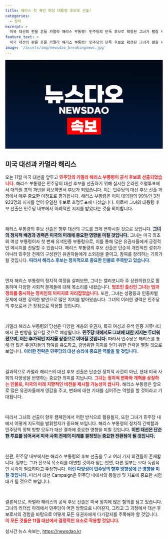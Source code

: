 ```yaml
---
title: 해리스 첫 흑인 여성 대통령 후보로 선출!
categories:
  - 정치
excerpt: >
  미국 대선의 판을 흔들 카멀라 해리스 부통령! 민주당의 단독 후보로 확정된 그녀가 펼칠 새로운 정치의 장에 주목하세요. 클릭하면 더 많은 이야기가 기다립니다!
feature_text: >
  미국 대선의 판을 흔들 카멀라 해리스 부통령! 민주당의 단독 후보로 확정된 그녀가 펼칠 새로운 정치의 장에 주목하세요. 클릭하면 더 많은 이야기가 기다립니다!
image: '/assets/img/newsdao_breakingnews.jpg'
---
```


<p><img src="/assets/img/newsdao_breakingnews.jpg" alt="bookingtag 속보" /></p>

<h2 data-ke-size="size26">미국 대선과 카멀라 해리스</h2>

<p data-ke-size="size16">오는 11월 미국 대선을 앞두고 <b><span style="color: #ee2323;">민주당의 카멀라 해리스 부통령이 공식 후보로 선출되었습니다.</span></b> 해리스 부통령은 민주당이 대선 후보를 선출하기 위해 실시한 온라인 호명투표에서 대의원 표의 과반을 확보하면서 후보가 되었습니다. 이는 민주당의 대선 후보 선출 과정에서 매우 중요한 이정표로 평가됩니다. 해리스 부통령은 이미 대의원의 99%인 3천923명의 지지를 얻어 유일한 후보로 호명투표에 나섰습니다. 이로써 그녀의 대통령 후보 선출은 민주당 내부에서 이례적인 지지를 받았다는 것을 의미합니다. </p>

<p data-ke-size="size16">&nbsp;</p>

<p>해리스 부통령의 후보 선출은 향후 대선의 구도를 크게 변화시킬 것으로 보입니다. <b><span style="background-color: #21538527;">그녀의 정치적 배경과 경력은 미국의 미래에 중요한 영향을 미칠 것입니다.</span></b> 그녀는 미국 최초의 여성 부통령이자 첫 번째 유색인종 부통령으로, 이를 통해 많은 유권자들에게 긍정적인 메시지를 전달할 수 있습니다. 해리스 부통령의 후보 선출은 단순히 개인적인 성취가 아니라 민주당 전체의 구성원인 유권자들에게 소외감을 줄이고, 참여를 장려하는 기회가 될 것입니다. <b><span style="color: #1a5490;">따라서 해리스 후보는 정치적으로 중요한 인물로 주목받고 있습니다.</span></b></p>

<p data-ke-size="size16">&nbsp;</p>

<p>먼저 해리스 부통령의 정치적 여정을 살펴보면, 그녀는 캘리포니아 주 상원의원으로 활동하며 다양한 사회적 문제들에 대해 목소리를 내왔습니다. <b><span style="color: #ee2323;">법조인 출신인 그녀는 법과 정의를 중시하는 정치인의 이미지로 자리잡았습니다.</span></b> 또한, 그녀는 성평등과 인종차별 문제에 대한 강력한 발언으로 많은 지지를 받아왔습니다. 그녀의 이러한 경력은 민주당의 후보로서 큰 장점으로 작용할 것입니다.</p>

<p data-ke-size="size16">&nbsp;</p>

<p>카멀라 해리스 부통령의 당선은 다양한 계층의 유권자, 특히 여성과 유색 인종 커뮤니티에서 큰 반향을 일으킬 것으로 예상됩니다. <b><span style="background-color: #21538527;">민주당 내에서도 그녀에 대한 지지는 두터워졌으며, 이는 추가적인 지지율 상승으로 이어질 것입니다.</span></b> 따라서 민주당은 해리스를 통해 더 많은 유권자들의 참여를 유도하고, 광범위한 지지를 얻기 위한 전략을 펼칠 것으로 보입니다. <b><span style="color: #1a5490;">이러한 전략은 민주당의 대선 승리에 중요한 역할을 할 것입니다.</span></b></p>

<p data-ke-size="size16">&nbsp;</p>

<p>결과적으로 카멀라 해리스의 대선 후보 선출은 단순한 정치적 사건이 아닌, 현대 미국 사회의 다양성을 반영하는 중요한 의미를 지닙니다. <b><span style="color: #ee2323;">그녀는 정치적 변화와 개혁을 상징하는 인물로, 미국의 미래 지향적인 비전을 제시할 가능성이 큽니다.</span></b> 해리스 부통령은 앞으로 많은 유권자들에게 영감을 주고, 변화에 대한 기대를 심어주는 역할을 할 것이라고 기대됩니다.</p>

<p data-ke-size="size16">&nbsp;</p>

<p>따라서 그녀의 선출이 향후 캠페인에서 어떤 방식으로 활용될지, 또한 그녀가 민주당 내에서 어떻게 지도력을 발휘할지가 중요해 보입니다. 해리스 부통령의 정치적 긴박함과 민주당의 정책 방향 모두가 대선 결과에 중요한 영향을 미칠 것입니다. <b><span style="background-color: #21538527;">이번 대선은 단순한 투표를 넘어서서 미국 사회 전체의 미래를 결정짓는 중요한 전환점이 될 것입니다.</span></b> </p>

<p data-ke-size="size16">&nbsp;</p>

<p>한편, 민주당 내부에서는 해리스 부통령의 후보 선출을 두고 여러 가지 의견들이 존재합니다. 일부는 그가 진보적 목소리를 대변할 것이라 믿는 반면, 다른 일부는 보다 독립적인 시각이 필요하다고 주장합니다. <b><span style="color: #1a5490;">이런 다양성이 민주당의 향후 방향성에 큰 영향을 미칠 것입니다.</span></b> 따라서 대선 Campaign은 민주당 내에서의 통일성 및 지표에 중요한 시험대가 될 것으로 보입니다. </p>

<p data-ke-size="size16">&nbsp;</p>

<p>결론적으로, 카멀라 해리스의 공식 후보 선출은 미국 정치에 많은 함의를 담고 있습니다. 그녀의 리더십 아래에서 민주당이 어떤 방향으로 나아갈지, 그리고 그 과정에서 대선 후보로서의 경험을 바탕으로 어떻게 모든 유권자에게 다가갈지를 주목해야 할 것입니다. <b><span style="color: #ee2323;">이 모든 것들은 11월 대선에서 결정적인 요소로 작용할 것입니다.</span></b> </p>
실시간 뉴스 속보는, <a href="https://newsdao.kr" rel="dofollow">https://newsdao.kr</a>


